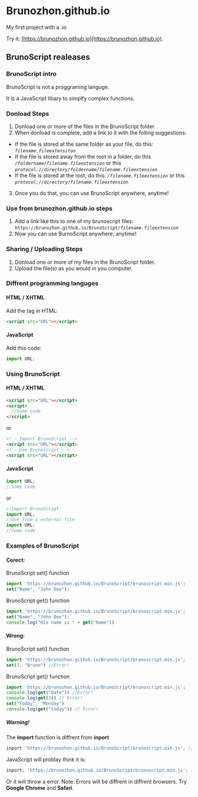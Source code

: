 # Brunozhon.github.io

My first project with a .io

Try it: [https://brunozhon.github.io](https://brunozhon.github.io).

## BrunoScript realeases

### BrunoScript intro

BrunoScript is not a proggraming languge.

It is a JavaScript libary to simplfy complex functions.

### Donload Steps

1. Donload one or more of the files in the BrunoScript folder.
2. When donload is complete, add a link to it with the folling suggestions:
  - If the file is stored at the same folder as your file, do this: *`filename.fileextensiton`*
  - If the file is stored away from the root in a folder, do this *`/foldername/filename.fileextension`* or this *`protocol://directory/foldername/filename.fileextension`*
  - If the file is stored at the root, do this: *`/filename.fileextension`* or this *`protocol://directory/filename.fileextension`*
3. Once you do that, you can use BrunoScript anywhere, anytime!

### Use from brunozhon.github.io steps

1. Add a link like this to one of my brunoscript files: `https://brunozhon.github.io/BrunoScript/`*`filename.fileextension`*
2. Now you can use BurnoScript anywhere, anytime!

### Sharing / Uploading Steps

1. Donload one or more of my files in the BrunoScript folder.
2. Upload the file(s) as you would in you computer.

### Diffrent programming languges

#### HTML / XHTML

Add the tag in HTML:

```html
<script src="URL"></script>
```

#### JavaScript

Add this code:

```javascript
import URL;
```
### Using BrunoScript

#### HTML / XHTML

```html
<script src="URL"></script>
<script>
  //Some code
</script>
```

or

```html
<!-- Import BrunoScript -->
<script src="URL"></script>
<!-- Use BrunoScript -->
<script src="URL"></script>
```

#### JavaScript

```javascript
import URL;
//Some code
```

or

```javascript
//Import BrunoScript
import URL;
//Use from a external file
import URL;
//Some code
```

### Examples of BrunoScript

#### Corect:

BrunoScript set() function

```javascript
import 'https://brunozhon.github.io/BrunoScript/brunoscript.min.js';
set("Name", "John Doe");
```

BrunoScript get() function

```javascript
import 'https://brunozhon.github.io/BrunoScript/brunoscript.min.js';
set("Name", "John Doe");
console.log("His name is " + get("Name"))
```

#### Wrong:

BrunoScript set() function

```javascript
import 'https://brunozhon.github.io/BrunoScript/brunoscript.min.js';
set(3, "Bruno") //Error!
```

BrunoScript get() function

```javascript
import 'https://brunozhon.github.io/BrunoScript/brunoscript.min.js';
console.log(get("Date")) //Error!
console.log(get(3)) // Error!
set("Today", "Monday")
console.log(get("today")) // Error!
```

##### Warning!

The **import** function is diffrent from **inport**

```javascript
inport 'https://brunozhon.github.io/BrunoScript/brunoscript.min.js'; //Error!
```

JavaScript will problay think it is:

```javascript
inport; 'https://brunozhon.github.io/BrunoScript/brunoscript.min.js'; //Closed after inport and the string
```

Or it will throw a error. Note: Errors will be diffrent in diffrent browsers. Try **Google Chrome** and **Safari**.
